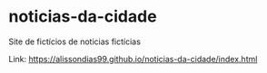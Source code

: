 # noticias-da-cidade
 Site de fictícios de noticias fictícias 
 
 Link: https://alissondias99.github.io/noticias-da-cidade/index.html
